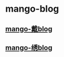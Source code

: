 # mango-blog

## [mango-戴blog](./mango-blog-dai/readme.md)

## [mango-绣blog](./mango-blog-xiu/readme.md)